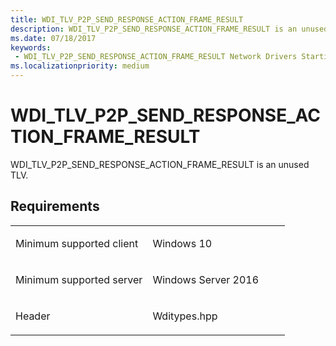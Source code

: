 ```yaml
---
title: WDI_TLV_P2P_SEND_RESPONSE_ACTION_FRAME_RESULT
description: WDI_TLV_P2P_SEND_RESPONSE_ACTION_FRAME_RESULT is an unused TLV.
ms.date: 07/18/2017
keywords:
 - WDI_TLV_P2P_SEND_RESPONSE_ACTION_FRAME_RESULT Network Drivers Starting with Windows Vista
ms.localizationpriority: medium
---
```


# WDI\_TLV\_P2P\_SEND\_RESPONSE\_ACTION\_FRAME\_RESULT


WDI\_TLV\_P2P\_SEND\_RESPONSE\_ACTION\_FRAME\_RESULT is an unused TLV.

## Requirements

<table>
<colgroup>
<col width="50%" />
<col width="50%" />
</colgroup>
<tbody>
<tr class="odd">
<td><p>Minimum supported client</p></td>
<td><p>Windows 10</p></td>
</tr>
<tr class="even">
<td><p>Minimum supported server</p></td>
<td><p>Windows Server 2016</p></td>
</tr>
<tr class="odd">
<td><p>Header</p></td>
<td>Wditypes.hpp</td>
</tr>
</tbody>
</table>

 

 




